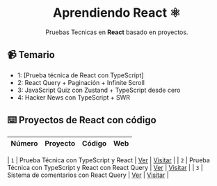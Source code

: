 <div align="center">

# Aprendiendo React ⚛️

Pruebas Tecnicas en **React** basado en proyectos.
</div>

## 📹 Temario

- 1: [Prueba técnica de React con TypeScript]
- 2: React Query + Paginación + Infinite Scroll
- 3: JavaScript Quiz con Zustand + TypeScript desde cero
- 4: Hacker News con TypeScript + SWR 

## ⌨️ Proyectos de React con código

| Número | Proyecto | Código | Web |
| --- | --- | --- | --- |

| `1` | Prueba Técnica con TypeScript y React | [Ver](react-typescript) | [Visitar]() |
| `2` | Prueba Técnica con TypeScript y React con React Query | [Ver](react-typescript-query) | [Visitar]() |
| `3` | Sistema de comentarios con React Query | [Ver](react-query) | [Visitar]() |

